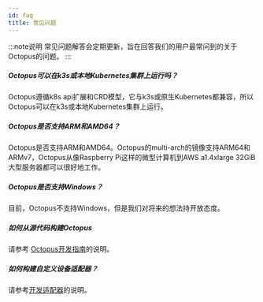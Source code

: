 ```yaml
---
id: faq
title: 常见问题
---
```


:::note说明
常见问题解答会定期更新，旨在回答我们的用户最常问到的关于Octopus的问题。
:::

##### Octopus可以在k3s或本地Kubernetes集群上运行吗？

Octopus遵循k8s api扩展和CRD模型，它与k3s或原生Kubernetes都兼容，所以Octopus可以在k3s或本地Kubernetes集群上运行。

##### Octopus是否支持ARM和AMD64？

Octopus是否支持ARM和AMD64。Octopus的multi-arch的镜像支持ARM64和ARMv7，Octopus从像Raspberry Pi这样的微型计算机到AWS a1.4xlarge 32GiB大型服务器都可以很好地工作。

##### Octopus是否支持Windows？

目前，Octopus不支持Windows，但是我们对将来的想法持开放态度。

##### 如何从源代码构建Octopus

请参考 [Octopus开发指南](./develop)的说明。

##### 如何构建自定义设备适配器？

请参考[开发适配器](./adaptors/develop)的说明。
